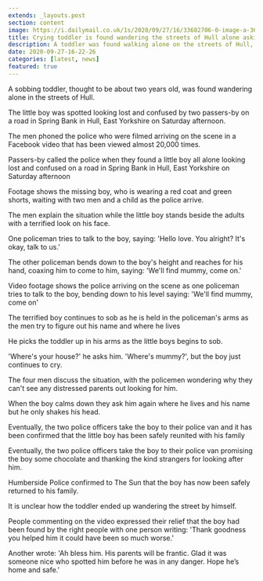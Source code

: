 ```yaml
---
extends: _layouts.post
section: content
image: https://i.dailymail.co.uk/1s/2020/09/27/16/33682706-0-image-a-36_1601218945032.jpg 
title: Crying toddler is found wandering the streets of Hull alone asking where he lives by passer-by 
description: A toddler was found walking alone on the streets of Hull, East Yorkshire on Saturday afternoon. Two men phoned the police when the boy couldnt tell them where he lived. 
date: 2020-09-27-16-22-26 
categories: [latest, news] 
featured: true 
--- 
```

A sobbing toddler, thought to be about two years old, was found wandering alone in the streets of Hull.

The little boy was spotted looking lost and confused by two passers-by on a road in Spring Bank in Hull, East Yorkshire on Saturday afternoon.

The men phoned the police who were filmed arriving on the scene in a Facebook video that has been viewed almost 20,000 times.  

Passers-by called the police when they found a little boy all alone looking lost and confused on a road in Spring Bank in Hull, East Yorkshire on Saturday afternoon

Footage shows the missing boy, who is wearing a red coat and green shorts, waiting with two men and a child as the police arrive.

The men explain the situation while the little boy stands beside the adults with a terrified look on his face. 

One policeman tries to talk to the boy, saying: 'Hello love. You alright? It's okay, talk to us.' 

The other policeman bends down to the boy's height and reaches for his hand, coaxing him to come to him, saying: 'We'll find mummy, come on.' 

Video footage shows the police arriving on the scene as one policeman tries to talk to the boy, bending down to his level saying: 'We'll find mummy, come on'

The terrified boy continues to sob as he is held in the policeman's arms as the men try to figure out his name and where he lives

He picks the toddler up in his arms as the little boys begins to sob.

'Where's your house?' he asks him. 'Where's mummy?', but the boy just continues to cry.

The four men discuss the situation, with the policemen wondering why they can't see any distressed parents out looking for him.

When the boy calms down they ask him again where he lives and his name but he only shakes his head. 

Eventually, the two police officers take the boy to their police van and it has been confirmed that the little boy has been safely reunited with his family

Eventually, the two police officers take the boy to their police van promising the boy some chocolate and thanking the kind strangers for looking after him. 

Humberside Police confirmed to The Sun that the boy has now been safely returned to his family.

It is unclear how the toddler ended up wandering the street by himself.

People commenting on the video expressed their relief that the boy had been found by the right people with one person writing: 'Thank goodness you helped him it could have been so much worse.'

Another wrote: 'Ah bless him. His parents will be frantic. Glad it was someone nice who spotted him before he was in any danger. Hope he’s home and safe.'

